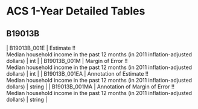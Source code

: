 # ACS 1-Year Detailed Tables

## B19013B

| B19013B_001E | Estimate !!<br>Median household income in the past 12 months (in 2011 inflation-adjusted dollars) | int |
| B19013B_001M | Margin of Error !!<br>Median household income in the past 12 months (in 2011 inflation-adjusted dollars) | int |
| B19013B_001EA | Annotation of Estimate !!<br>Median household income in the past 12 months (in 2011 inflation-adjusted dollars) | string |
| B19013B_001MA | Annotation of Margin of Error !!<br>Median household income in the past 12 months (in 2011 inflation-adjusted dollars) | string |


